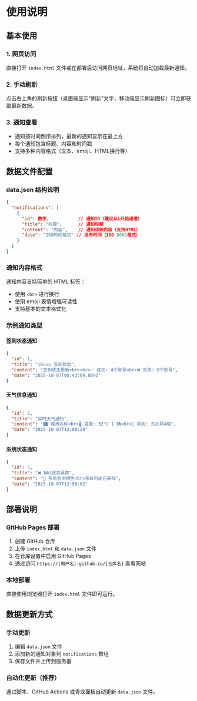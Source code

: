 # 使用说明

## 基本使用

### 1. 网页访问
直接打开 `index.html` 文件或在部署后访问网页地址，系统将自动加载最新通知。

### 2. 手动刷新
点击右上角的刷新按钮（桌面端显示"刷新"文字，移动端显示刷新图标）可立即获取最新数据。

### 3. 通知查看
- 通知按时间倒序排列，最新的通知显示在最上方
- 每个通知包含标题、内容和时间戳
- 支持多种内容格式（文本、emoji、HTML换行等）

## 数据文件配置

### data.json 结构说明
```json
{
  "notifications": [
    {
      "id": 数字,           // 通知ID（建议从1开始递增）
      "title": "标题",      // 通知标题
      "content": "内容",    // 通知详细内容（支持HTML）
      "date": "ISO时间格式" // 发布时间（ISO 8601格式）
    }
  ]
}
```

### 通知内容格式
通知内容支持简单的 HTML 标签：
- 使用 `<br>` 进行换行
- 使用 emoji 表情增强可读性
- 支持基本的文本格式化

### 示例通知类型

#### 签到状态通知
```json
{
  "id": 1,
  "title": "ikuuu 签到状态",
  "content": "签到状态更新<br><br>✅ 成功: 4个账号<br>❌ 失败: 0个账号",
  "date": "2025-10-07T00:43:09.889Z"
}
```

#### 天气信息通知
```json
{
  "id": 2,
  "title": "实时天气通知",
  "content": "🏙️ 城市名称<br>🌡️ 温度: 32°C | 晴<br>💨 风向: 东北风4级",
  "date": "2025-10-07T13:00:20"
}
```

#### 系统状态通知
```json
{
  "id": 3,
  "title": "❌ NAS状态异常",
  "content": "🔴 系统监测报告<br>系统可能已离线",
  "date": "2025-10-07T12:58:02"
}
```

## 部署说明

### GitHub Pages 部署
1. 创建 GitHub 仓库
2. 上传 `index.html` 和 `data.json` 文件
3. 在仓库设置中启用 GitHub Pages
4. 通过访问 `https://[用户名].github.io/[仓库名]` 查看网站

### 本地部署
直接使用浏览器打开 `index.html` 文件即可运行。

## 数据更新方式

### 手动更新
1. 编辑 `data.json` 文件
2. 添加新的通知对象到 `notifications` 数组
3. 保存文件并上传到服务器

### 自动化更新（推荐）
通过脚本、GitHub Actions 或青龙面板自动更新 `data.json` 文件。
